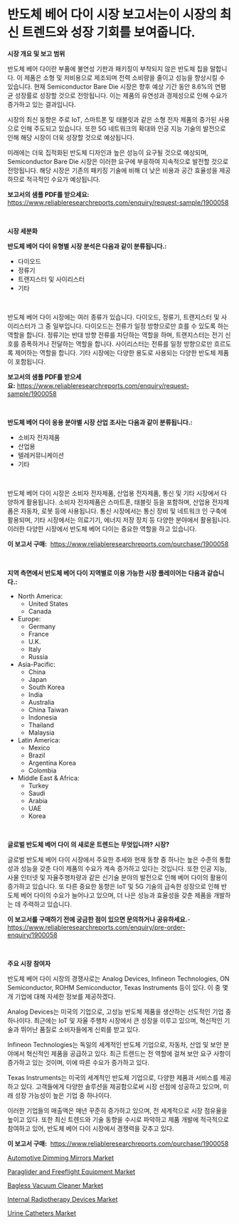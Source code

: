 <p><h1>반도체 베어 다이 시장 보고서는이 시장의 최신 트렌드와 성장 기회를 보여줍니다.</h1></p><p><strong>시장 개요 및 보고 범위</strong></p>
<p><p>반도체 베어 다이란 부품에 불연성 기판과 패키징이 부착되지 않은 반도체 칩을 말합니다. 이 제품은 소형 및 저비용으로 제조되며 전력 소비량을 줄이고 성능을 향상시킬 수 있습니다. 현재 Semiconductor Bare Die 시장은 향후 예상 기간 동안 8.6%의 연평균 성장률로 성장할 것으로 전망됩니다. 이는 제품의 유연성과 경제성으로 인해 수요가 증가하고 있는 결과입니다. </p><p>시장의 최신 동향은 주로 IoT, 스마트폰 및 태블릿과 같은 소형 전자 제품의 증가된 사용으로 인해 주도되고 있습니다. 또한 5G 네트워크의 확대와 인공 지능 기술의 발전으로 인해 해당 시장이 더욱 성장할 것으로 예상됩니다.</p><p>미래에는 더욱 집적화된 반도체 디자인과 높은 성능이 요구될 것으로 예상되며, Semiconductor Bare Die 시장은 이러한 요구에 부응하여 지속적으로 발전할 것으로 전망됩니다. 해당 시장은 기존의 패키징 기술에 비해 더 낮은 비용과 공간 효율성을 제공하므로 적극적인 수요가 예상됩니다.</p></p>
<p><strong>보고서의 샘플 PDF를 받으세요:</strong> <a href="https://www.reliableresearchreports.com/enquiry/request-sample/1900058">https://www.reliableresearchreports.com/enquiry/request-sample/1900058</a></p>
<p>&nbsp;</p>
<p><strong>시장 세분화</strong></p>
<p><strong>반도체 베어 다이 유형별 시장 분석은 다음과 같이 분류됩니다.:</strong></p>
<p><ul><li>다이오드</li><li>정류기</li><li>트랜지스터 및 사이리스터</li><li>기타</li></ul></p>
<p>&nbsp;</p>
<p><p>반도체 베어 다이 시장에는 여러 종류가 있습니다. 다이오드, 정류기, 트랜지스터 및 사이리스터가 그 중 일부입니다. 다이오드는 전류가 일정 방향으로만 흐를 수 있도록 하는 역할을 합니다. 정류기는 반대 방향 전류를 차단하는 역할을 하며, 트랜지스터는 전기 신호를 증폭하거나 전달하는 역할을 합니다. 사이리스터는 전류를 일정 방향으로만 흐르도록 제어하는 역할을 합니다. 기타 시장에는 다양한 용도로 사용되는 다양한 반도체 제품이 포함됩니다.</p></p>
<p><strong>보고서의 샘플 PDF를 받으세요:</strong>&nbsp;<a href="https://www.reliableresearchreports.com/enquiry/request-sample/1900058">https://www.reliableresearchreports.com/enquiry/request-sample/1900058</a></p>
<p>&nbsp;</p>
<p><strong> 반도체 베어 다이 응용 분야별 시장 산업 조사는 다음과 같이 분류됩니다.:</strong></p>
<p><ul><li>소비자 전자제품</li><li>산업용</li><li>텔레커뮤니케이션</li><li>기타</li></ul></p>
<p>&nbsp;</p>
<p><p>반도체 베어 다이 시장은 소비자 전자제품, 산업용 전자제품, 통신 및 기타 시장에서 다양하게 활용됩니다. 소비자 전자제품은 스마트폰, 태블릿 등을 포함하며, 산업용 전자제품은 자동차, 로봇 등에 사용됩니다. 통신 시장에서는 통신 장비 및 네트워크 인 구축에 활용되며, 기타 시장에서는 의료기기, 에너지 저장 장치 등 다양한 분야에서 활용됩니다. 이러한 다양한 시장에서 반도체 베어 다이는 중요한 역할을 하고 있습니다.</p></p>
<p><strong>이 보고서 구매:</strong>&nbsp; <a href="https://www.reliableresearchreports.com/purchase/1900058">https://www.reliableresearchreports.com/purchase/1900058</a></p>
<p>&nbsp;</p>
<p><strong>지역 측면에서 반도체 베어 다이 지역별로 이용 가능한 시장 플레이어는 다음과 같습니다.:</strong></p>
<p><ul>
    <li>
        North America:
        <ul>
            <li>United States</li>
            <li>Canada</li>
        </ul>
    </li>
    <li>
        Europe:
        <ul>
            <li>Germany</li>
            <li>France</li>
            <li>U.K.</li>
            <li>Italy</li>
            <li>Russia</li>
        </ul>
    </li>
    <li>
        Asia-Pacific:
        <ul>
            <li>China</li>
            <li>Japan</li>
            <li>South Korea</li>
            <li>India</li>
            <li>Australia</li>
            <li>China Taiwan</li>
            <li>Indonesia</li>
            <li>Thailand</li>
            <li>Malaysia</li>
        </ul>
    </li>
    <li>
        Latin America:
        <ul>
            <li>Mexico</li>
            <li>Brazil</li>
            <li>Argentina Korea</li>
            <li>Colombia</li>
        </ul>
    </li>
    <li>
        Middle East & Africa:
        <ul>
            <li>Turkey</li>
            <li>Saudi</li>
            <li>Arabia</li>
            <li>UAE</li>
            <li>Korea</li>
        </ul>
    </li>
    </ul></p>
<p>&nbsp;</p>
<p><strong>글로벌 반도체 베어 다이 의 새로운 트렌드는 무엇입니까? 시장?</strong></p>
<p><p>글로벌 반도체 베어 다이 시장에서 주요한 추세와 현재 동향 중 하나는 높은 수준의 통합성과 성능을 갖춘 다이 제품의 수요가 계속 증가하고 있다는 것입니다. 또한 인공 지능, 사물 인터넷 및 자율주행차량과 같은 신기술 분야의 발전으로 인해 베어 다이의 활용이 증가하고 있습니다. 또 다른 중요한 동향은 IoT 및 5G 기술의 급속한 성장으로 인해 반도체 베어 다이의 수요가 늘어나고 있으며, 더 나은 성능과 효율성을 갖춘 제품을 개발하는 데 주력하고 있습니다.</p></p>
<p><strong>이 보고서를 구매하기 전에 궁금한 점이 있으면 문의하거나 공유하세요.</strong>- <a href="https://www.reliableresearchreports.com/enquiry/pre-order-enquiry/1900058">https://www.reliableresearchreports.com/enquiry/pre-order-enquiry/1900058</a></p>
<p>&nbsp;</p>
<p><strong>주요 시장 참여자</strong></p>
<p><p>반도체 베어 다이 시장의 경쟁사로는 Analog Devices, Infineon Technologies, ON Semiconductor, ROHM Semiconductor, Texas Instruments 등이 있다. 이 중 몇 개 기업에 대해 자세한 정보를 제공하겠다.</p><p>Analog Devices는 미국의 기업으로, 고성능 반도체 제품을 생산하는 선도적인 기업 중 하나이다. 최근에는 IoT 및 자율 주행차 시장에서 큰 성장을 이루고 있으며, 혁신적인 기술과 뛰어난 품질로 소비자들에게 신뢰를 받고 있다.</p><p>Infineon Technologies는 독일의 세계적인 반도체 기업으로, 자동차, 산업 및 보안 분야에서 혁신적인 제품을 공급하고 있다. 최근 트렌드는 전 역할에 걸쳐 보안 요구 사항이 증가하고 있는 것이며, 이에 따른 수요가 증가하고 있다.</p><p>Texas Instruments는 미국의 세계적인 반도체 기업으로, 다양한 제품과 서비스를 제공하고 있다. 고객들에게 다양한 솔루션을 제공함으로써 시장 선점에 성공하고 있으며, 미래 성장 가능성이 높은 기업 중 하나이다.</p><p>이러한 기업들의 매출액은 매년 꾸준히 증가하고 있으며, 전 세계적으로 시장 점유율을 높이고 있다. 또한 최신 트렌드와 기술 동향을 수시로 파악하고 제품 개발에 적극적으로 참여하고 있어, 반도체 베어 다이 시장에서 경쟁력을 갖추고 있다.</p></p>
<p><strong>이 보고서 구매:</strong>&nbsp;&nbsp;<a href="https://www.reliableresearchreports.com/purchase/1900058">https://www.reliableresearchreports.com/purchase/1900058</a></p>
<p><p><a href="https://view.publitas.com/reportprime-1/automotive-dimming-mirrors-market-research-report-the-key-to-successful-business-strategy-forecasted-for-period-from-2024-2031/">Automotive Dimming Mirrors Market</a></p><p><a href="https://artistic-helicopter-ca9.notion.site/Paraglider-and-Freeflight-Equipment-Market-Provides-Detailed-Segmentation-of-this-Market-based-on-Ty-c16f033c290d42578ca6f27164d1a569">Paraglider and Freeflight Equipment Market</a></p><p><a href="https://issuu.com/reportprime-2/docs/bagless-vacuum-cleaner-market-size-2030.pptx">Bagless Vacuum Cleaner Market</a></p><p><a href="https://github.com/mauripalmi/Market-Research-Report-List-2/blob/main/internal-radiotherapy-devices-market.md">Internal Radiotherapy Devices Market</a></p><p><a href="https://github.com/gulaimolin/Market-Research-Report-List-3/blob/main/urine-catheters-market.md">Urine Catheters Market</a></p></p>
